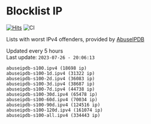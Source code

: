 # Blocklist IP

[![Hits](https://hits.seeyoufarm.com/api/count/incr/badge.svg?url=https%3A%2F%2Fgithub.com%2Fborestad%2Fblocklist-ip%2F&count_bg=%2379C83D&title_bg=%23555555&icon=&icon_color=%23E7E7E7&title=hits&edge_flat=false)](https://hits.seeyoufarm.com)  ![CI](https://img.shields.io/github/workflow/status/borestad/blocklist-ip/CI?style=flat-square)

Lists with worst IPv4 offenders, provided by [AbuseIPDB](https://www.abuseipdb.com/)

<!-- FOOTER-PLACEHOLDER -->
Updated every 5 hours<br>
Last update: `2023-07-26 - 20:06:13`
```
abuseipdb-s100.ipv4 (18698 ip)
abuseipdb-s100-1d.ipv4 (31322 ip)
abuseipdb-s100-2d.ipv4 (36083 ip)
abuseipdb-s100-3d.ipv4 (38687 ip)
abuseipdb-s100-7d.ipv4 (44738 ip)
abuseipdb-s100-30d.ipv4 (65478 ip)
abuseipdb-s100-60d.ipv4 (70034 ip)
abuseipdb-s100-90d.ipv4 (124516 ip)
abuseipdb-s100-120d.ipv4 (161074 ip)
abuseipdb-s100-all.ipv4 (334443 ip)
```
